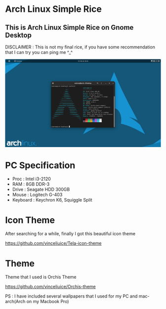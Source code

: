 # Arch Linux Simple Rice

## This is Arch Linux Simple Rice on Gnome Desktop
DISCLAIMER : This is not my final rice, if you have some recommendation that I can try you can ping me ^_^

![neofetch](img/neofetch.png)


# PC Specification

-   Proc : Intel i3-2120
-   RAM : 8GB DDR-3
-   Drive : Seagate HDD 300GB
-   Mouse : Logitech G-403
-   Keyboard : Keychron K6, Squiggle Split


# Icon Theme

After searching for a while, finally I got this beautiful icon theme

https://github.com/vinceliuice/Tela-icon-theme


# Theme

Theme that I used is Orchis Theme

https://github.com/vinceliuice/Orchis-theme

PS : I have included several wallpapers that I used for my PC and mac-arch(Arch on my Macbook Pro)
